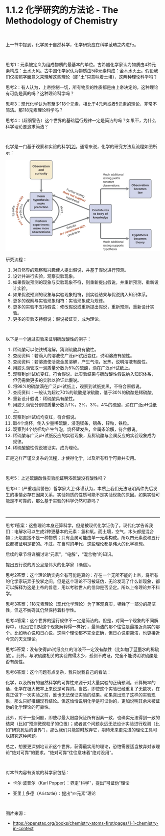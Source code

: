 # 1.1.2 化学研究的方法论 - The Methodology of Chemistry

<br>

上一节中提到，化学属于自然科学，化学研究应在科学范畴之内进行。

<br>

思考1：元素被定义为组成物质的最基本的单位。古希腊化学家认为物质由4种元素构成：土水火风。古中国化学家认为物质由5种元素构成：金木水火土。假设我们仅按照字面意义来理解这些理论（即"土"只意味着土壤），这两种理论科学吗？

思考2：有人认为，上帝控制一切，所有物质的性质都是由上帝决定的。这种理论有可能是真的吗？这种理论科学吗？

思考3：现代化学认为有至少118个元素，相比于4元素或者5元素的理论，非常不简洁。那118元素理论科学吗？

思考4：（超纲警告）这个世界的基础运行规律一定是简洁的吗？如果不，为什么科学理论要追求简洁？

<br>

化学是一门基于观察和实验的科学[[2]](https://en.wikipedia.org/wiki/Scientific_method)。通常来说，化学的研究方法及流程如图所示：

![](../../img/1.1.2-1.webp)

研究流程：

1. 对自然界的观察和兴趣使人提出假说，并基于假说进行预测。
2. 设计并进行实验，观察实验现象。
3. 如果假说预测的现象与实验现象不符，则重新提出假说，并重新预测，重新设计实验。
4. 如果假说预测的现象与实验现象相符，则实验结果与假说纳入知识体系。
5. 更多的观察与实验现象相符：实验现象成为规律。
6. 更多的实验不支持假说：修改假说或重新提出假说，重新预测，重新设计实验。
7. 更多的实验支持假说：假说被证实，成为理论。

<br>

以下是一个通过实验来证明硫酸酸性的例子：

1. 稀硫酸可以使铁锈溶解，猜测硫酸具有酸性。
2. 查阅资料：若滴入的溶液使广泛pH试纸变红，说明溶液有酸性。
3. 查阅资料：若溶液使活泼金属溶解，产生气泡，发热，说明溶液有酸性。
4. 用胶头滴管取一滴质量分数为5%的硫酸，滴在广泛pH试纸上。
5. 观察到pH试纸变红，符合假说。此实验结果与硫酸酸性假说纳入知识体系，但仍需做更多的实验以验证此假说。
6. 将98%的硫酸滴在广泛pH试纸上，观察到试纸变黑，不符合原假说。
7. 查阅资料：一般认为超过70%的硫酸是浓硫酸，低于30%的硫酸是稀硫酸。
8. 重新设计假说：稀硫酸具有酸性。
9. 用胶头滴管分别取质量分数为1%，2%，3%，4%的硫酸，滴在广泛pH试纸上。
10. 观察到pH试纸均变红，符合假说。
11. 取4个烧杯，倒入少量稀硫酸，浸泡镁条，铝条，锌粒，铁粒。
12. 观察到4个烧杯均产生气泡，烧杯壁发热，金属条溶解，符合假说。
13. 稀硫酸与广泛pH试纸反应的实验现象，及稀硫酸与金属反应的实验现象成为规律。
14. 稀硫酸酸性假说被证实，成为理论。

正是这样严谨又复杂的流程，才使得化学，以及所有科学可靠并实用。

<br>

思考5：上述硫酸酸性实验能证明浓硫酸没有酸性吗？

思考6：（严重超纲警告）哲学家大卫·休谟认为，本质上我们无法证明两件先后发生的事情必存在因果关系，实验物质的性质可能不是实验现象的原因。如果实验可能是不可靠的，那么基于实验的科学仍然可靠吗？

<br>

---

思考1答案：这些理论本身还算科学，但是被现代化学证伪了。现代化学告诉我们：电解水可以生成2种更基本的元素：氢和氧。而土壤，空气，木头都是混合物；火焰直接不是一种物质；只有金属可能由单一元素构成。所以四元素说和五行说都被证明是错的。不过，在当时的年代，这些理论都是伟大的化学猜想。

后续的章节将详细讨论“元素”，“电解”，“混合物”的知识。

提出五行说的周公旦是伟大的化学家（确信）。

思考2答案：这个理论确实完全有可能是真的：存在一个无所不能的上帝，将所有的化学家玩弄于股掌之间。但是这个理论不可被证伪，无论发现了什么新现象，都可以解释为这是上帝的旨意，用以考验世人的信仰是否坚定。所以上帝理论并不科学。

思考3答案：118元素理论（现代化学理论）为了客观真实，牺牲了一部分的简洁性，但这不妨碍其仍然保持着科学性。

思考4答案：这个世界的运行规律不一定是简洁的。但是，对同一个现象的不同解释中，（假设它们对这个现象解释得一样好），最简洁的那个往往是最接近真实的那个。比如地心说和日心说，这两个理论都不完全正确，但日心说更简洁，也更接近今天的天文理论。

思考5答案：没有使得ph试纸变红的溶液不一定没有酸性（比如加了蓝墨水的稀硫酸）。此外，与浓硫酸相关的实验做得太少，孤例不成证，完全不能说明浓硫酸是否有酸性。

思考6答案：这个问题有点复杂，我只说我自己的看法：

化学，以及所有的自然科学的可靠性来源于对大量实验的正确预测。计算概率的话，化学在极大概率上来说是可靠的。当然，即使这个实验已经重复了无数次，在真正做下一次实验之前，谁也无法保证实验的结果。如果真出现了这样的实验现象，那么只好推翻现有结论。但这恰恰说明化学是可证伪的，更加说明其余未被证伪的化学理论的可靠性。

此外，对于一些问题，即使尽最大限度保证所有因素一致，也确实无法得到一致的结果（比如“预测微观粒子的位置）；或者这个问题永远无法设计实验进行观测（比如“研究死后的世界”），那么我们只能暂时放弃它，期待未来更先进的理论工具可以研究这种问题。

总之，想要更深刻地认识这个世界，获得最实用的理论，恐怕需要适当放弃对该理论“绝对可靠”的要求。“绝对可靠”往往意味着“绝对没用”。 

<br>

对本节内容有贡献的科学家包括：

- 卡尔·波普尔（Karl Popper）：界定"科学"，提出"可证伪"理论

- 亚里士多德（Aristotle）：提出"四元素"理论

<br>

图片来源：

- https://openstax.org/books/chemistry-atoms-first/pages/1-1-chemistry-in-context